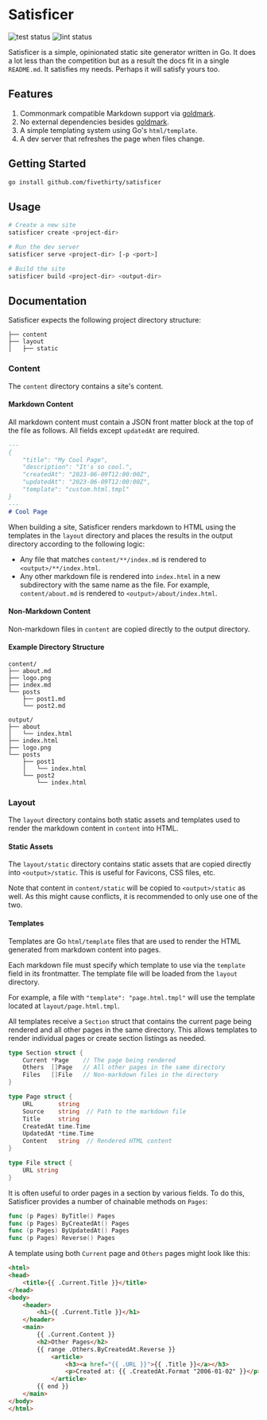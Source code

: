 # Satisficer

![test status](https://github.com/fivethirty/satisficer/actions/workflows/test.yml/badge.svg)
![lint status](https://github.com/fivethirty/satisficer/actions/workflows/lint.yml/badge.svg)


Satisficer is a simple, opinionated static site generator written in Go. It does
a lot less than the competition but as a result the docs fit in a single `README.md`.
It satisfies my needs. Perhaps it will satisfy yours too.

## Features

1. Commonmark compatible Markdown support via [goldmark](https://github.com/yuin/goldmark).
2. No external dependencies besides [goldmark](https://github.com/yuin/goldmark).
3. A simple templating system using Go's `html/template`.
4. A dev server that refreshes the page when files change.

## Getting Started

```bash
go install github.com/fivethirty/satisficer
```

## Usage

```bash
# Create a new site
satisficer create <project-dir>

# Run the dev server
satisficer serve <project-dir> [-p <port>]

# Build the site
satisficer build <project-dir> <output-dir>
```

## Documentation

Satisficer expects the following project directory structure:

```
├── content
├── layout
│   ├── static
```

### Content

The `content` directory contains a site's content.

#### Markdown Content

All markdown content must contain a JSON front matter block at the top of the
file as follows. All fields except `updatedAt` are required.

```markdown
---
{
    "title": "My Cool Page",
    "description": "It's so cool.",
    "createdAt": "2023-06-09T12:00:00Z",
    "updatedAt": "2023-06-09T12:00:00Z",
    "template": "custom.html.tmpl"
}
---
# Cool Page
```

When building a site, Satisficer renders markdown to HTML using the templates in
the `layout` directory and places the results in the output directory according
to the following logic:

- Any file that matches `content/**/index.md` is rendered to `<output>/**/index.html`.
- Any other markdown file is rendered into `index.html` in a new subdirectory
  with the same name as the file. For example, `content/about.md` is rendered to
  `<output>/about/index.html`.

#### Non-Markdown Content

Non-markdown files in `content` are copied directly to the output directory.


#### Example Directory Structure

```
content/
├── about.md
├── logo.png
├── index.md
└── posts
    ├── post1.md
    └── post2.md

output/
├── about
│   └── index.html
├── index.html
├── logo.png
└── posts
    ├── post1
    │   └── index.html
    └── post2
        └── index.html
```
### Layout

The `layout` directory contains both static assets and templates used to
render the markdown content in `content` into HTML.

#### Static Assets

The `layout/static` directory contains static assets that are copied directly
into `<output>/static`. This is useful for Favicons, CSS files, etc.

Note that content in `content/static` will be copied to `<output>/static` as
well. As this might cause conflicts, it is recommended to only use one of the
two.


#### Templates

Templates are Go `html/template` files that are used to render the HTML
generated from markdown content into pages.

Each markdown file must specify which template to use via the `template` field
in its frontmatter. The template file will be loaded from the `layout`
directory.

For example, a file with `"template": "page.html.tmpl"` will use the template
located at `layout/page.html.tmpl`.

All templates receive a `Section` struct that contains the current page being
rendered and all other pages in the same directory. This allows templates to
render individual pages or create section listings as needed.

```go
type Section struct {
	Current *Page    // The page being rendered
	Others  []Page   // All other pages in the same directory
	Files   []File   // Non-markdown files in the directory
}

type Page struct {
	URL       string
	Source    string  // Path to the markdown file
	Title     string
	CreatedAt time.Time
	UpdatedAt *time.Time
	Content   string  // Rendered HTML content
}

type File struct {
	URL string
}
```

It is often useful to order pages in a section by various fields. To do this,
Satisficer provides a number of chainable methods on `Pages`:

```go
func (p Pages) ByTitle() Pages
func (p Pages) ByCreatedAt() Pages
func (p Pages) ByUpdatedAt() Pages
func (p Pages) Reverse() Pages
```

A template using both `Current` page and `Others` pages might look like this:

```html
<html>
<head>
    <title>{{ .Current.Title }}</title>
</head>
<body>
    <header>
        <h1>{{ .Current.Title }}</h1>
    </header>
    <main>
        {{ .Current.Content }}
        <h2>Other Pages</h2>
        {{ range .Others.ByCreatedAt.Reverse }}
            <article>
                <h3><a href="{{ .URL }}">{{ .Title }}</a></h3>
                <p>Created at: {{ .CreatedAt.Format "2006-01-02" }}</p>
            </article>
        {{ end }}
    </main>
</body>
</html>
```
